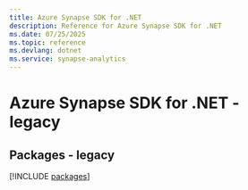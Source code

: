 ```yaml
---
title: Azure Synapse SDK for .NET
description: Reference for Azure Synapse SDK for .NET
ms.date: 07/25/2025
ms.topic: reference
ms.devlang: dotnet
ms.service: synapse-analytics
---
```

# Azure Synapse SDK for .NET - legacy
## Packages - legacy
[!INCLUDE [packages](synapse-index.md)]